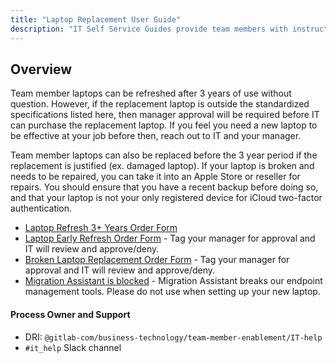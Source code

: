 ```yaml
---
title: "Laptop Replacement User Guide"
description: "IT Self Service Guides provide team members with instructions for frequently asked questions for installing, configuration, and troubleshooting your laptop or our tech stack applications."
---
```


## Overview

Team member laptops can be refreshed after 3 years of use without question. However, if the replacement laptop is outside the standardized specifications listed here, then manager approval will be required before IT can purchase the replacement laptop. If you feel you need a new laptop to be effective at your job before then, reach out to IT and your manager.

Team member laptops can also be replaced before the 3 year period if the replacement is justified (ex. damaged laptop). If your laptop is broken and needs to be repaired, you can take it into an Apple Store or reseller for repairs. You should ensure that you have a recent backup before doing so, and that your laptop is not your only registered device for iCloud two-factor authentication.

- [Laptop Refresh 3+ Years Order Form](https://gitlab.com/gitlab-com/business-technology/team-member-enablement/issue-tracker/-/issues/new?issuable_template=Laptop_Refresh_Upgrade)
- [Laptop Early Refresh Order Form](https://gitlab.com/gitlab-com/business-technology/team-member-enablement/issue-tracker/-/issues/new?issuable_template=Laptop_Refresh_Upgrade) - Tag your manager for approval and IT will review and approve/deny.
- [Broken Laptop Replacement Order Form](https://gitlab.com/gitlab-com/business-technology/team-member-enablement/issue-tracker/-/issues/new?issuable_template=Laptop_Replacement) - Tag your manager for approval and IT will review and approve/deny.
- [Migration Assistant is blocked](https://about.gitlab.com/handbook/business-technology/team-member-enablement/onboarding-access-requests/endpoint-management/jamf/#migration-assistant-is-blocked) - Migration Assistant breaks our endpoint management tools. Please do not use when setting up your new laptop.

#### Process Owner and Support

- DRI: `@gitlab-com/business-technology/team-member-enablement/IT-help`
- `#it_help` Slack channel
